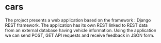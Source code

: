 # cars
The project presents a web application based on the framework : Django REST framework. The application has its own REST linked to REST data from an external database having vehicle information. Using the application we can send POST, GET API requests and receive feedback in JSON form.
